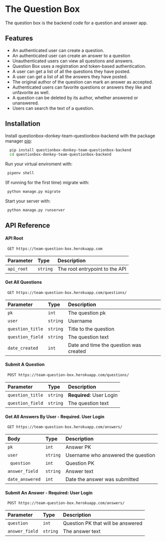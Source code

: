 # The Question Box

The question box is the backend code for a question and answer app.

## Features

- An authenticated user can create a question.
- An authenticated user can create an answer to a question
- Unauthenticated users can view all questions and answers.
- Question Box uses a registration and token-based authentication.
- A user can get a list of all the questions they have posted.
- A user can get a list of all the answers they have posted.
- The original author of the question can mark an answer as accepted.
- Authenticated users can favorite questions or answers they like and unfavorite as well.
- A question can be deleted by its author, whether answered or unanswered.
- Users can search the text of a question.

## Installation

Install questionbox-donkey-team-questionbox-backend with the package manager [pip](https://pip.pypa.io/en/stable/):

```bash
  pip install questionbox-donkey-team-questionbox-backend
  cd questionbox-donkey-team-questionbox-backend
```

Run your virtual enviroment with:

```bash
 pipenv shell
```

(If running for the first time) migrate with:

```bash
 python manage.py migrate
```

Start your server with:

```bash
 python manage.py runserver
```

## API Reference

#### API Root

```http
 GET https://team-question-box.herokuapp.com
```

| Parameter  | Type     | Description                    |
| :--------- | :------- | :----------------------------- |
| `api_root` | `string` | The root entrypoint to the API |

#### Get All Questions

```http
 GET https://team-question-box.herokuapp.com/questions/
```

| Parameter        | Type     | Description                            |
| :--------------- | :------- | :------------------------------------- |
| `pk`             | `int`    | The question pk                        |
| `user`           | `string` | Username                               |
| `question_title` | `string` | Title to the question                  |
| `question_field` | `string` | The question text                      |
| `date_created`   | `int`    | Date and time the question was created |

#### Submit A Question

```http
 POST https://team-question-box.herokuapp.com/questions/
```

| Parameter        | Type     | Description              |
| :--------------- | :------- | :----------------------- |
| `question_title` | `string` | **Required**: User Login |
| `question_field` | `string` | The question text        |

#### Get All Answers By User - **Required**. User Login

```http
 GET https://team-question-box.herokuapp.com/answers/
```

| Body     | Type     | Description                        |
| :-------------- | :------- | :--------------------------------- |
| `pk`            | `int`    | Answer PK                          |
| `user`          | `string` | Username who answered the question |
| ` question`     | `int`    | Question PK                        |
| `answer_field`  | `string` | Answer text                        |
| `date_answered` | `int`    | Date the answer was submitted      |

#### Submit An Answer - **Required**: User Login

```http
 POST https://team-question-box.herokuapp.com/answers/
```

| Parameter      | Type     | Description                       |
| :------------- | :------- | :-------------------------------- |
| `question`     | `int`    | Question PK that will be answered |
| `answer_field` | `string` | The answer text                   |

